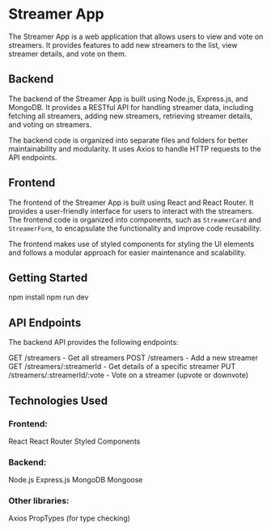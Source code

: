 # Streamer App

The Streamer App is a web application that allows users to view and vote on streamers. It provides features to add new streamers to the list, view streamer details, and vote on them.

## Backend

The backend of the Streamer App is built using Node.js, Express.js, and MongoDB. It provides a RESTful API for handling streamer data, including fetching all streamers, adding new streamers, retrieving streamer details, and voting on streamers.

The backend code is organized into separate files and folders for better maintainability and modularity. It uses Axios to handle HTTP requests to the API endpoints.

## Frontend

The frontend of the Streamer App is built using React and React Router. It provides a user-friendly interface for users to interact with the streamers. The frontend code is organized into components, such as `StreamerCard` and `StreamerForm`, to encapsulate the functionality and improve code reusability.

The frontend makes use of styled components for styling the UI elements and follows a modular approach for easier maintenance and scalability.

## Getting Started

npm install
npm run dev

## API Endpoints

The backend API provides the following endpoints:

GET /streamers - Get all streamers
POST /streamers - Add a new streamer
GET /streamers/:streamerId - Get details of a specific streamer
PUT /streamers/:streamerId/:vote - Vote on a streamer (upvote or downvote)

## Technologies Used

### Frontend:

React
React Router
Styled Components

### Backend:

Node.js
Express.js
MongoDB
Mongoose

### Other libraries:

Axios
PropTypes (for type checking)
